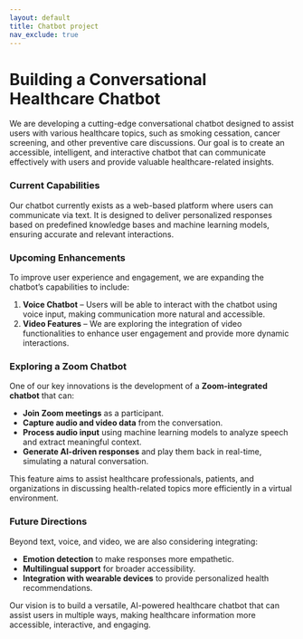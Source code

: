 ```yaml
---
layout: default
title: Chatbot project
nav_exclude: true
---
```

# Building a Conversational Healthcare Chatbot  

We are developing a cutting-edge conversational chatbot designed to assist users with various healthcare topics, such as smoking cessation, cancer screening, and other preventive care discussions. Our goal is to create an accessible, intelligent, and interactive chatbot that can communicate effectively with users and provide valuable healthcare-related insights.  

### **Current Capabilities**  
Our chatbot currently exists as a web-based platform where users can communicate via text. It is designed to deliver personalized responses based on predefined knowledge bases and machine learning models, ensuring accurate and relevant interactions.  

### **Upcoming Enhancements**  
To improve user experience and engagement, we are expanding the chatbot’s capabilities to include:  

1. **Voice Chatbot** – Users will be able to interact with the chatbot using voice input, making communication more natural and accessible.  
2. **Video Features** – We are exploring the integration of video functionalities to enhance user engagement and provide more dynamic interactions.  

### **Exploring a Zoom Chatbot**  
One of our key innovations is the development of a **Zoom-integrated chatbot** that can:  

- **Join Zoom meetings** as a participant.  
- **Capture audio and video data** from the conversation.  
- **Process audio input** using machine learning models to analyze speech and extract meaningful context.  
- **Generate AI-driven responses** and play them back in real-time, simulating a natural conversation.  

This feature aims to assist healthcare professionals, patients, and organizations in discussing health-related topics more efficiently in a virtual environment.  

### **Future Directions**  
Beyond text, voice, and video, we are also considering integrating:  
- **Emotion detection** to make responses more empathetic.  
- **Multilingual support** for broader accessibility.  
- **Integration with wearable devices** to provide personalized health recommendations.  

Our vision is to build a versatile, AI-powered healthcare chatbot that can assist users in multiple ways, making healthcare information more accessible, interactive, and engaging.
